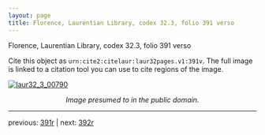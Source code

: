 ```yaml
---
layout: page
title: Florence, Laurentian Library, codex 32.3, folio 391 verso
---
```


Florence, Laurentian Library, codex 32.3, folio 391 verso

Cite this object as `urn:cite2:citelaur:laur32pages.v1:391v`.  The full image is linked to a citation tool you can use to cite regions of the image.

[![laur32_3_00790](http://www.homermultitext.org/iipsrv?IIIF=/project/homer/pyramidal/deepzoom/citelaur/laur32imgs/v1/laur32_3_00790.tif/full/800,/0/default.jpg)](http://www.homermultitext.org/ict2/?urn=urn:cite2:citelaur:laur32imgs.v1:laur32_3_00790) 

<p style="text-align: center; font-style: italic;">Image presumed to in the public domain.</p>

---

previous: [391r](../391r/) | next: [392r](../392r/)